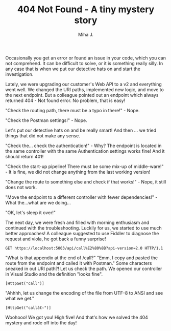 ﻿---
layout: post
title: 404 Not Found - A tiny mystery story
excerpt_separator: <!--more-->
author: Miha J.
tags: troubleshooting
---
<!--more-->
Occasionally you get an error or found an issue in your code, which you can not comprehend. It can be difficult to solve, or it is something really silly. In any case that is when we put our detective hats on and start the investigation.

Lately, we were upgrading our customer's Web API to a v2 and everything went well. We changed the URI paths, implemented new logic, and move to the next endpoint. But a colleague pointed out an endpoint which always returned 404 - Not found error. No problem, that is easy!

"Check the routing path, there must be a typo in there!" - Nope.

"Check the Postman settings!" - Nope.

Let's put our detective hats on and be really smart! And then ... we tried things that did not make any sense.

"Check the... check the authentication!" - Why? The endpoint is located in the same controller with the same Authentication settings works fine! And it should return 401!

"Check the start-up pipeline! There must be some mix-up of middle-ware!" - It is fine, we did not change anything from the last working version!

"Change the route to something else and check if that works!" - Nope, it still does not work.

"Move the endpoint to a different controller with fewer dependencies!" - What the...what are we doing...

"OK, let's sleep it over!"

The next day, we were fresh and filled with morning enthusiasm and continued with the troubleshooting. Luckily for us, we started to use much better approaches! A colleague suggested to use Fiddler to diagnose the request and viola, he got back a funny surprise!

```
GET https://localhost:5003/api/call%E2%80%8B?api-version=2.0 HTTP/1.1
```

"What is that appendix at the end of /call?" "Emm, I copy and pasted the route from the endpoint and called it with Postman." Some characters sneaked in out URI path?! Let us check the path. We opened our controller in Visual Studio and the definition "looks fine".

```
[HttpGet("call")]
```

"Ahhhh, let us change the encoding of the file from UTF-8 to ANSI and see what we get."

```
[HttpGet("call​â€‹")]
```

Woohooo! We got you! High five! And that's how we solved the 404 mystery and rode off into the day!